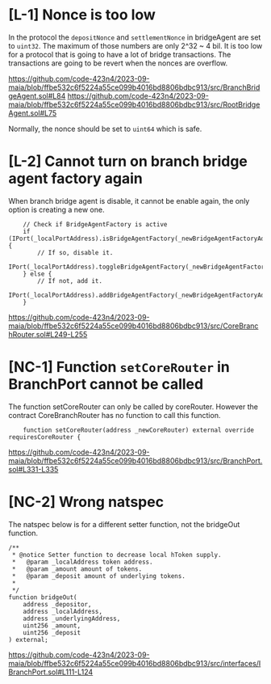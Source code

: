 # [L-1] Nonce is too low

In the protocol the `depositNonce` and `settlementNonce` in bridgeAgent are set to `uint32`. The maximum of those numbers are only 2^32 ~ 4 bil. It is too low for a protocol that is going to have a lot of bridge transactions. The transactions are going to be revert when the nonces are overflow.

https://github.com/code-423n4/2023-09-maia/blob/ffbe532c6f5224a55ce099b4016bd8806bdbc913/src/BranchBridgeAgent.sol#L84
https://github.com/code-423n4/2023-09-maia/blob/ffbe532c6f5224a55ce099b4016bd8806bdbc913/src/RootBridgeAgent.sol#L75

Normally, the nonce should be set to `uint64` which is safe.

# [L-2] Cannot turn on branch bridge agent factory again

When branch bridge agent is disable, it cannot be enable again, the only option is creating a new one.

        // Check if BridgeAgentFactory is active
        if (IPort(_localPortAddress).isBridgeAgentFactory(_newBridgeAgentFactoryAddress)) {
            // If so, disable it.
            IPort(_localPortAddress).toggleBridgeAgentFactory(_newBridgeAgentFactoryAddress);
        } else {
            // If not, add it.
            IPort(_localPortAddress).addBridgeAgentFactory(_newBridgeAgentFactoryAddress);
        }

https://github.com/code-423n4/2023-09-maia/blob/ffbe532c6f5224a55ce099b4016bd8806bdbc913/src/CoreBranchRouter.sol#L249-L255

# [NC-1] Function `setCoreRouter` in BranchPort cannot be called

The function setCoreRouter can only be called by coreRouter. However the contract CoreBranchRouter has no function to call this function.

        function setCoreRouter(address _newCoreRouter) external override requiresCoreRouter {

https://github.com/code-423n4/2023-09-maia/blob/ffbe532c6f5224a55ce099b4016bd8806bdbc913/src/BranchPort.sol#L331-L335

# [NC-2] Wrong natspec

The natspec below is for a different setter function, not the bridgeOut function.

    /**
     * @notice Setter function to decrease local hToken supply.
     *   @param _localAddress token address.
     *   @param _amount amount of tokens.
     *   @param _deposit amount of underlying tokens.
     *
     */
    function bridgeOut(
        address _depositor,
        address _localAddress,
        address _underlyingAddress,
        uint256 _amount,
        uint256 _deposit
    ) external;

https://github.com/code-423n4/2023-09-maia/blob/ffbe532c6f5224a55ce099b4016bd8806bdbc913/src/interfaces/IBranchPort.sol#L111-L124